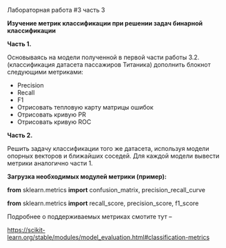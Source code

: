 ﻿Лабораторная работа #3 часть 3

**Изучение метрик классификации при решении задач бинарной классификации**

**Часть 1.**

Основываясь на модели полученной в первой части работы 3.2. (классификация  датасета пассажиров Титаника) дополнить блокнот следующими метриками:

- Precision
- Recall
- F1
- Отрисовать тепловую карту матрицы ошибок
- Отрисовать кривую РR
- Отрисовать кривую ROC


**Часть 2.**

Решить задачу классификации того же датасета, используя модели опорных векторов и ближайших соседей.  Для каждой модели вывести метрики аналогично части 1.

**Загрузка необходимых модулей метрики (пример):**

**from** sklearn.metrics **import** confusion\_matrix, precision\_recall\_curve 

**from** sklearn.metrics **import** recall\_score, precision\_score, f1\_score

Подробнее о поддерживаемых метриках смотите тут – 

<https://scikit-learn.org/stable/modules/model_evaluation.html#classification-metrics>


